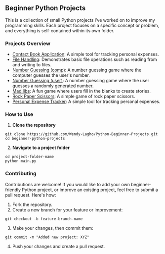 ## Beginner Python Projects

This is a collection of small Python projects I’ve worked on to improve my programming skills. 
Each project focuses on a specific concept or problem, and everything is self-contained within its own folder.

### Projects Overview

- [Contact Book Application](): A simple tool for tracking personal expenses.
- [File Handling](): Demonstrates basic file operations such as reading from and writing to files.
- [Number Guessing (comp)](): A number guessing game where the computer guesses the user's number.
- [Number Guessing (user)](): A number guessing game where the user guesses a randomly generated number.
- [Mad libs](): A fun game where users fill in the blanks to create stories.
- [Rock Paper Scissors](): A simple game of rock paper scissors.
- [Personal Expense Tracker](): A simple tool for tracking personal expenses.

### How to Use
1. **Clone the repository**
```
git clone https://github.com/Wendy-Lagho/Python-Beginner-Projects.git
cd beginner-python-projects
```
2. **Navigate to a project folder**
```
cd project-folder-name
python main.py
```

### Contributing
Contributions are welcome! If you would like to add your own beginner-friendly Python project, or 
improve an existing project, feel free to submit a pull request. Here's how:

1. Fork the repository.
2. Create a new branch for your feature or improvement:
```
git checkout -b feature-branch-name
```
3. Make your changes, then commit them:
```
git commit -m "Added new project: XYZ"
```
4. Push your changes and create a pull request.


